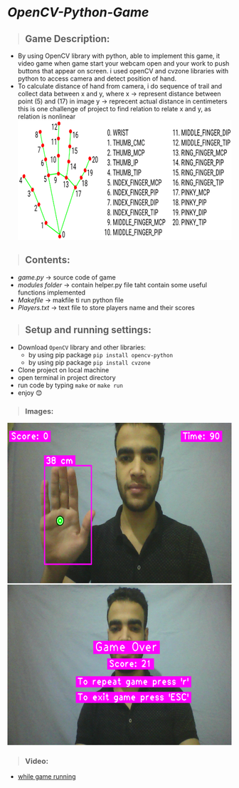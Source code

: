 
# *OpenCV-Python-Game*
> ## Game Description:
   * By using OpenCV library with python, able to implement this game, it video game when game start your webcam          open and your work to push buttons that appear on screen. i used openCV and cvzone libraries with python to access      camera and detect position of hand.
   * To calculate distance of hand from camera, i do sequence of trail and collect data between x and y, where
    x &#x2192; represent distance between point (5) and (17) in image
    y &#x2192; reprecent actual distance in centimeters
    this is one challenge of project to find relation to relate x and y, as relation is nonlinear
    <img src="images/hand_landmarks.png" width="771.5" height="269">   
> ## Contents:
   * _game.py_ &#x2192; source code of game
   * _modules folder_ &#x2192; contain helper.py file taht contain some useful functions implemented 
   * _Makefile_ &#x2192; makfile ti run python file
   * _Players.txt_ &#x2192; text file to store players name and their scores
   
> ## Setup and running settings:
   * Download `OpenCV` library and other libraries:
        * by using pip package `pip install opencv-python`
        * by using pip package `pip install cvzone`
   * Clone project on local machine 
   * open terminal in project directory
   * run code by typing `make` or `make run`
   * enjoy &#128522;
> ### Images:
<img src="images/screen%200.png" width="640" height="360">
<img src="images/screen%206.png" width="640" height="360">

> ### Video:
  * <a href="https://drive.google.com/file/d/1St52DaiI-QAjCqqSOWrf7c3OeruUm7kQ/view?usp=sharing">
            while game running
   </a>
